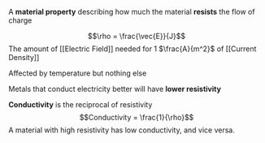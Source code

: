 A **material property** describing how much the material **resists** the flow of charge

$$\rho = \frac{\vec{E}}{J}$$
The amount of [[Electric Field]] needed for 1 $\frac{A}{m^2}$ of [[Current Density]]

Affected by temperature but nothing else

Metals that conduct electricity better will have **lower resistivity**

**Conductivity** is the reciprocal of resistivity
$$Conductivity = \frac{1}{\rho}$$
A material with high resistivity has low conductivity, and vice versa.

